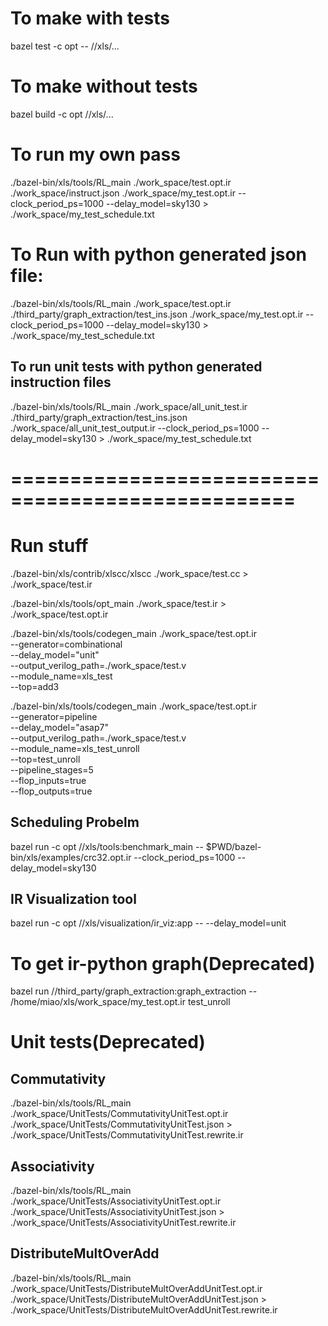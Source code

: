 # To make with tests

bazel test -c opt -- //xls/...

# To make without tests

bazel build -c opt //xls/...

# To run my own pass

./bazel-bin/xls/tools/RL_main ./work_space/test.opt.ir ./work_space/instruct.json ./work_space/my_test.opt.ir --clock_period_ps=1000 --delay_model=sky130 > ./work_space/my_test_schedule.txt

# To Run with python generated json file:

./bazel-bin/xls/tools/RL_main ./work_space/test.opt.ir ./third_party/graph_extraction/test_ins.json ./work_space/my_test.opt.ir --clock_period_ps=1000 --delay_model=sky130 > ./work_space/my_test_schedule.txt


## To run unit tests with python generated instruction files

./bazel-bin/xls/tools/RL_main ./work_space/all_unit_test.ir ./third_party/graph_extraction/test_ins.json ./work_space/all_unit_test_output.ir --clock_period_ps=1000 --delay_model=sky130 > ./work_space/my_test_schedule.txt

# ==================================================

# Run stuff

./bazel-bin/xls/contrib/xlscc/xlscc ./work_space/test.cc > ./work_space/test.ir

./bazel-bin/xls/tools/opt_main ./work_space/test.ir > ./work_space/test.opt.ir

./bazel-bin/xls/tools/codegen_main ./work_space/test.opt.ir \
  --generator=combinational \
  --delay_model="unit" \
  --output_verilog_path=./work_space/test.v \
  --module_name=xls_test \
  --top=add3


 ./bazel-bin/xls/tools/codegen_main ./work_space/test.opt.ir \
  --generator=pipeline \
  --delay_model="asap7" \
  --output_verilog_path=./work_space/test.v \
  --module_name=xls_test_unroll \
  --top=test_unroll \
  --pipeline_stages=5 \
  --flop_inputs=true \
  --flop_outputs=true

## Scheduling Probelm

bazel run -c opt //xls/tools:benchmark_main -- $PWD/bazel-bin/xls/examples/crc32.opt.ir --clock_period_ps=1000 --delay_model=sky130

## IR Visualization tool

bazel run -c opt //xls/visualization/ir_viz:app -- --delay_model=unit


# To get ir-python graph(Deprecated)

bazel run //third_party/graph_extraction:graph_extraction -- /home/miao/xls/work_space/my_test.opt.ir test_unroll

# Unit tests(Deprecated)

## Commutativity

./bazel-bin/xls/tools/RL_main ./work_space/UnitTests/CommutativityUnitTest.opt.ir ./work_space/UnitTests/CommutativityUnitTest.json > ./work_space/UnitTests/CommutativityUnitTest.rewrite.ir

## Associativity

./bazel-bin/xls/tools/RL_main ./work_space/UnitTests/AssociativityUnitTest.opt.ir ./work_space/UnitTests/AssociativityUnitTest.json > ./work_space/UnitTests/AssociativityUnitTest.rewrite.ir

## DistributeMultOverAdd

./bazel-bin/xls/tools/RL_main ./work_space/UnitTests/DistributeMultOverAddUnitTest.opt.ir ./work_space/UnitTests/DistributeMultOverAddUnitTest.json > ./work_space/UnitTests/DistributeMultOverAddUnitTest.rewrite.ir